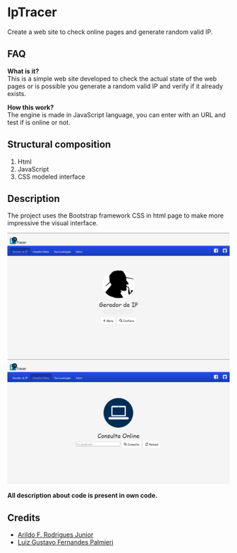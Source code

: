 # IpTracer
Create a web site to check online pages and generate random valid IP.

## FAQ 

**What is it?**<br/>
This is a simple web site developed to check the actual state of the web pages or is possible you generate a random valid IP and verify if it already exists.

**How this work?**<br/>
The engine is made in JavaScript language, you can enter with an URL and test if is online or not.

## Structural composition

1. Html
2. JavaScript
3. CSS modeled interface

## Description

The project uses the Bootstrap framework CSS in html page to make more impressive the visual interface.

![ilustration 1](https://github.com/Arildoj/IpTracer/blob/master/img/wiki/Sample1.png)
<br/>
![ilustration 2](https://github.com/Arildoj/IpTracer/blob/master/img/wiki/Sample2.png)

**All description about code is present in own code.**

## Credits

- [Arildo F. Rodrigues Junior](https://github.com/Arildoj)
- [Luiz Gustavo Fernandes Palmieri](https://)

